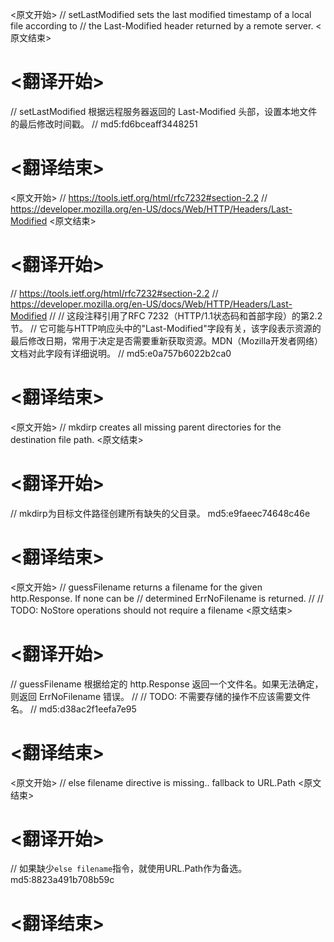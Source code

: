 
<原文开始>
// setLastModified sets the last modified timestamp of a local file according to
// the Last-Modified header returned by a remote server.
<原文结束>

# <翻译开始>
// setLastModified 根据远程服务器返回的 Last-Modified 头部，设置本地文件的最后修改时间戳。
// md5:fd6bceaff3448251
# <翻译结束>


<原文开始>
	// https://tools.ietf.org/html/rfc7232#section-2.2
	// https://developer.mozilla.org/en-US/docs/Web/HTTP/Headers/Last-Modified
<原文结束>

# <翻译开始>
// https://tools.ietf.org/html/rfc7232#section-2.2
// https://developer.mozilla.org/en-US/docs/Web/HTTP/Headers/Last-Modified
// 
// 这段注释引用了RFC 7232（HTTP/1.1状态码和首部字段）的第2.2节。
// 它可能与HTTP响应头中的"Last-Modified"字段有关，该字段表示资源的最后修改日期，常用于决定是否需要重新获取资源。MDN（Mozilla开发者网络）文档对此字段有详细说明。
// md5:e0a757b6022b2ca0
# <翻译结束>


<原文开始>
// mkdirp creates all missing parent directories for the destination file path.
<原文结束>

# <翻译开始>
// mkdirp为目标文件路径创建所有缺失的父目录。 md5:e9faeec74648c46e
# <翻译结束>


<原文开始>
// guessFilename returns a filename for the given http.Response. If none can be
// determined ErrNoFilename is returned.
//
// TODO: NoStore operations should not require a filename
<原文结束>

# <翻译开始>
// guessFilename 根据给定的 http.Response 返回一个文件名。如果无法确定，则返回 ErrNoFilename 错误。
//
// TODO: 不需要存储的操作不应该需要文件名。
// md5:d38ac2f1eefa7e95
# <翻译结束>


<原文开始>
// else filename directive is missing.. fallback to URL.Path
<原文结束>

# <翻译开始>
// 如果缺少`else filename`指令，就使用URL.Path作为备选。 md5:8823a491b708b59c
# <翻译结束>

